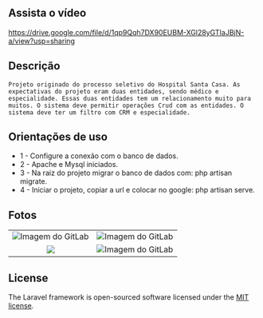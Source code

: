 
## Assista o vídeo
https://drive.google.com/file/d/1qp9Qqh7DX90EUBM-XGl28yGTIaJBjN-a/view?usp=sharing

## Descrição
    Projeto originado do processo seletivo do Hospital Santa Casa. As expectativas do projeto eram duas entidades, sendo médico e especialidade. Essas duas entidades tem um relacionamento muito para muitos. O sistema deve permitir operações Crud com as entidades. O sistema deve ter um filtro com CRM e especialidade. 

## Orientações de uso
- 1 - Configure a conexão com o banco de dados.
- 2 - Apache e Mysql iniciados. 
- 3 - Na raiz do projeto migrar o banco de dados com: php artisan migrate. 
- 4 - Iniciar o projeto, copiar a url e colocar no google: php artisan serve.
  
## Fotos
<table>
  <tr>
    <td align="center">
      <img src="https://github.com/MairaSantoss/Processo-Seletivo-Santa-Casa/assets/89280923/969ce37f-62eb-4877-bf50-0ffc1349d686" alt="Imagem do GitLab">
    </td>
    <td align="center">
      <img src="https://github.com/MairaSantoss/Processo-Seletivo-Santa-Casa/assets/89280923/11afacf0-58ab-4fe1-bf7f-670ed1c9323e" alt="Imagem do GitLab">
    </td>
  </tr>
  <tr>
    <td align="center">
      <img src="https://github.com/MairaSantoss/Processo-Seletivo-Santa-Casa/assets/89280923/a155869d-a72d-4c13-a962-fe8393ba4e5e">
    </td>
    <td align="center">
      <img src="https://github.com/MairaSantoss/Processo-Seletivo-Santa-Casa/assets/89280923/91da2111-d5ca-41ac-ae2a-93628834ff0c)" alt="Imagem do GitLab">
    </td>
  </tr>
</table>

## License

The Laravel framework is open-sourced software licensed under the [MIT license](https://opensource.org/licenses/MIT).
